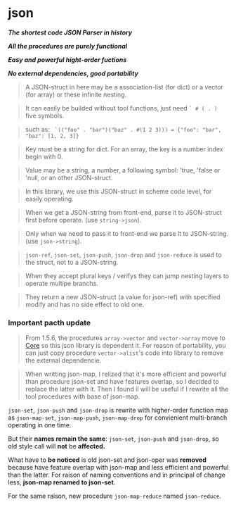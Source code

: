 # json

***The shortest code JSON Parser in history***

***All the procedures are purely functional***

***Easy and powerful hight-order fuctions***

***No external dependencies, good portability***


> A JSON-struct in here may be a association-list (for dict) or a vector (for array) or these infinite nesting.

> It can easily be builded without tool functions, just need `` ` # ( . ) `` five symbols.

> such as: `` `(("foo" . "bar")("baz" . #(1 2 3))) = {"foo": "bar", "baz": [1, 2, 3]}``

> Key must be a string for dict. For an array, the key is a number index begin with 0. 

> Value may be a string, a number, a following symbol: 'true, 'false or 'null, or an other JSON-struct.

> In this library, we use this JSON-struct in scheme code level, for easily operating.

> When we get a JSON-string from front-end, parse it to JSON-struct first before operate. (use `string->json`).

> Only when we need to pass it to front-end we parse it to JSON-string. (use `json->string`).

> `json-ref`, `json-set`, `json-push`, `json-drop` and `json-reduce` is used to the struct, not to a JSON-string.

> When they accept plural keys / verifys they can jump nesting layers to operate multipe branchs.

> They return a new JSON-struct (a value for json-ref) with specified modify and has no side effect to old one.


### Important pacth update

> From 1.5.6, the procedures `array->vector` and `vector->array` move to [Core](https://github.com/guenchi/core) so this json library is dependent it. For reason of portability, you can just copy procedure `vector->alist`'s code into library to remove the external dependencie.

> When writting json-map, I relized that it's more efficient and powerful than procedure json-set and have features overlap, so I decided to replace the latter with it. Then I found il will be useful if I rewrite all the tool procedures with base of json-map.

`json-set`, `json-push` and `json-drop` is rewrite with higher-order function map as `json-map-set`, `json-map-push`, `json-map-drop` for convienient multi-branch operating in one time.

But their **names remain the same**: `json-set`, `json-push` and `json-drop`, so old style call will **not** be **affected.**

What have to **be noticed** is old json-set and json-oper was **removed** because have feature overlap with json-map and less efficient and powerful than the latter. For raison of naming conventions and in principal of change less, **json-map renamed to json-set**.

For the same raison, new procedure `json-map-reduce` named `json-reduce`. 

